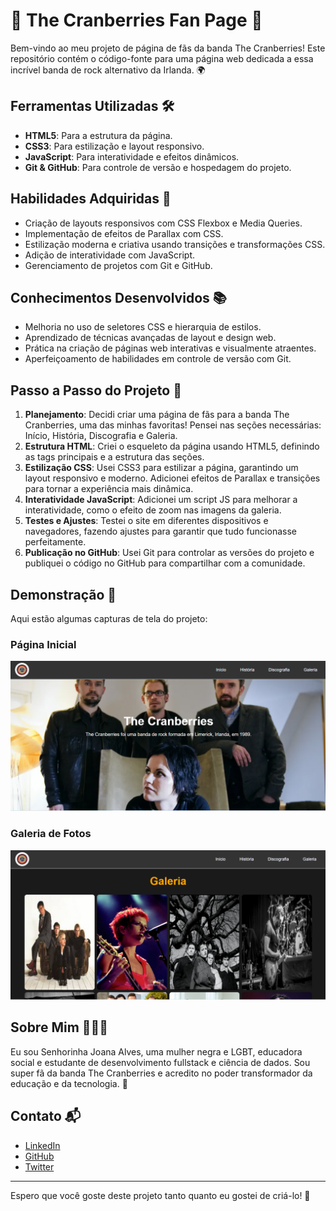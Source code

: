 # 🎸 The Cranberries Fan Page 🎸

Bem-vindo ao meu projeto de página de fãs da banda The Cranberries! Este repositório contém o código-fonte para uma página web dedicada a essa incrível banda de rock alternativo da Irlanda. 🌍

## Ferramentas Utilizadas 🛠️

- **HTML5**: Para a estrutura da página.
- **CSS3**: Para estilização e layout responsivo.
- **JavaScript**: Para interatividade e efeitos dinâmicos.
- **Git & GitHub**: Para controle de versão e hospedagem do projeto.

## Habilidades Adquiridas 🚀

- Criação de layouts responsivos com CSS Flexbox e Media Queries.
- Implementação de efeitos de Parallax com CSS.
- Estilização moderna e criativa usando transições e transformações CSS.
- Adição de interatividade com JavaScript.
- Gerenciamento de projetos com Git e GitHub.

## Conhecimentos Desenvolvidos 📚

- Melhoria no uso de seletores CSS e hierarquia de estilos.
- Aprendizado de técnicas avançadas de layout e design web.
- Prática na criação de páginas web interativas e visualmente atraentes.
- Aperfeiçoamento de habilidades em controle de versão com Git.

## Passo a Passo do Projeto 📝

1. **Planejamento**: Decidi criar uma página de fãs para a banda The Cranberries, uma das minhas favoritas! Pensei nas seções necessárias: Início, História, Discografia e Galeria.
2. **Estrutura HTML**: Criei o esqueleto da página usando HTML5, definindo as tags principais e a estrutura das seções.
3. **Estilização CSS**: Usei CSS3 para estilizar a página, garantindo um layout responsivo e moderno. Adicionei efeitos de Parallax e transições para tornar a experiência mais dinâmica.
4. **Interatividade JavaScript**: Adicionei um script JS para melhorar a interatividade, como o efeito de zoom nas imagens da galeria.
5. **Testes e Ajustes**: Testei o site em diferentes dispositivos e navegadores, fazendo ajustes para garantir que tudo funcionasse perfeitamente.
6. **Publicação no GitHub**: Usei Git para controlar as versões do projeto e publiquei o código no GitHub para compartilhar com a comunidade.

## Demonstração 📸

Aqui estão algumas capturas de tela do projeto:

### Página Inicial
![Início](img/Captura1.PNG)

### Galeria de Fotos
![Galeria](img/Captura2.PNG)

## Sobre Mim 🧑🏾‍💻

Eu sou Senhorinha Joana Alves, uma mulher negra e LGBT, educadora social e estudante de desenvolvimento fullstack e ciência de dados. Sou super fã da banda The Cranberries e acredito no poder transformador da educação e da tecnologia. 🌟

## Contato 📬

- [LinkedIn](https://www.linkedin.com/in/senhorinha-alves)
- [GitHub](https://github.com/senhorinha-alves)
- [Twitter](https://twitter.com/senhorinha-alves)

---

Espero que você goste deste projeto tanto quanto eu gostei de criá-lo! 🎉


